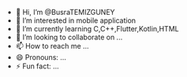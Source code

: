 - 👋 Hi, I’m @BusraTEMIZGUNEY
- 👀 I’m interested in mobile application 
- 🌱 I’m currently learning C,C++,Flutter,Kotlin,HTML
- 💞️ I’m looking to collaborate on ...
- 📫 How to reach me ...
- 😄 Pronouns: ...
- ⚡ Fun fact: ...

<!---
BusraSoftware/BusraSoftware is a ✨ special ✨ repository because its `README.md` (this file) appears on your GitHub profile.
You can click the Preview link to take a look at your changes.
--->
